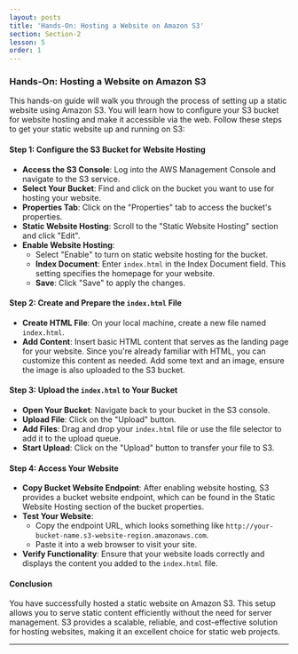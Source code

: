 ```yaml
---
layout: posts
title: 'Hands-On: Hosting a Website on Amazon S3'
section: Section-2
lesson: 5
order: 1
---
```


### Hands-On: Hosting a Website on Amazon S3

This hands-on guide will walk you through the process of setting up a static website using Amazon S3. You will learn how to configure your S3 bucket for website hosting and make it accessible via the web. Follow these steps to get your static website up and running on S3:

<!-- pagebreak -->

#### Step 1: Configure the S3 Bucket for Website Hosting

- **Access the S3 Console**: Log into the AWS Management Console and navigate to the S3 service.
- **Select Your Bucket**: Find and click on the bucket you want to use for hosting your website.
- **Properties Tab**: Click on the "Properties" tab to access the bucket's properties.
- **Static Website Hosting**: Scroll to the "Static Website Hosting" section and click "Edit".
- **Enable Website Hosting**:
  - Select "Enable" to turn on static website hosting for the bucket.
  - **Index Document**: Enter `index.html` in the Index Document field. This setting specifies the homepage for your website.
  - **Save**: Click "Save" to apply the changes.
  <!-- pagebreak -->

#### Step 2: Create and Prepare the `index.html` File

- **Create HTML File**: On your local machine, create a new file named `index.html`.
- **Add Content**: Insert basic HTML content that serves as the landing page for your website. Since you're already familiar with HTML, you can customize this content as needed. Add some text and an image, ensure the image is also uploaded to the S3 bucket.
<!-- pagebreak -->

#### Step 3: Upload the `index.html` to Your Bucket

- **Open Your Bucket**: Navigate back to your bucket in the S3 console.
- **Upload File**: Click on the "Upload" button.
- **Add Files**: Drag and drop your `index.html` file or use the file selector to add it to the upload queue.
- **Start Upload**: Click on the "Upload" button to transfer your file to S3.
<!-- pagebreak -->

#### Step 4: Access Your Website

- **Copy Bucket Website Endpoint**: After enabling website hosting, S3 provides a bucket website endpoint, which can be found in the Static Website Hosting section of the bucket properties.
- **Test Your Website**:
  - Copy the endpoint URL, which looks something like `http://your-bucket-name.s3-website-region.amazonaws.com`.
  - Paste it into a web browser to visit your site.
- **Verify Functionality**: Ensure that your website loads correctly and displays the content you added to the `index.html` file.
<!-- pagebreak -->

#### Conclusion

You have successfully hosted a static website on Amazon S3. This setup allows you to serve static content efficiently without the need for server management. S3 provides a scalable, reliable, and cost-effective solution for hosting websites, making it an excellent choice for static web projects.

---
